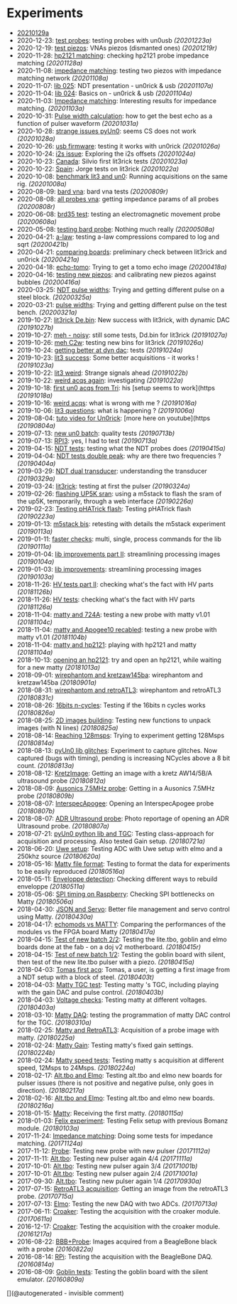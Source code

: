 # Experiments

 * [20210129a](/include/experiments/auto/20210129a.md)
 * 2020-12-23: [test probes](/include/experiments/auto/20201223a.md): testing probes with un0usb _(20201223a)_
 * 2020-12-19: [test piezos](/include/experiments/auto/20201219r.md): VNAs piezos (dismanted ones) _(20201219r)_
 * 2020-11-28: [hp2121 matching](/include/experiments/auto/20201128a.md): checking hp2121 probe impedance matching _(20201128a)_
 * 2020-11-08: [impedance matching](/include/experiments/auto/20201108a.md): testing two piezos with impedance matching network _(20201108a)_
 * 2020-11-07: [lib 025](/include/experiments/auto/20201107a.md): NDT presentation - un0rick & usb _(20201107a)_
 * 2020-11-04: [lib 024](/include/experiments/auto/20201104a.md): Basics on - un0rick & usb _(20201104a)_
 * 2020-11-03: [Impedance matching](/include/experiments/auto/20201103a.md): Interesting results for impedance matching. _(20201103a)_
 * 2020-10-31: [Pulse width calculation](/include/experiments/auto/20201031a.md): how to get the best echo as a function of pulser waveform _(20201031a)_
 * 2020-10-28: [strange issues pyUn0](/include/experiments/auto/20201028a.md): seems CS does not work _(20201028a)_
 * 2020-10-26: [usb firmware](/include/experiments/auto/20201026a.md): testing it works with un0rick _(20201026a)_
 * 2020-10-24: [i2s issue](/include/experiments/auto/20201024a.md): Exploring the i2s offsets _(20201024a)_
 * 2020-10-23: [Canada](/include/experiments/auto/20201023a.md): Silvio first lit3rick tests _(20201023a)_
 * 2020-10-22: [Spain](/include/experiments/auto/20201022a.md): Jorge tests on lit3rick _(20201022a)_
 * 2020-10-08: [benchmark lit3 and un0](/include/experiments/auto/20201008a.md): Running acquisitions on the same rig. _(20201008a)_
 * 2020-08-09: [bard vna](/include/experiments/auto/20200809r.md): bard vna tests _(20200809r)_
 * 2020-08-08: [all probes vna](/include/experiments/auto/20200808r.md): getting impedance params of all probes _(20200808r)_
 * 2020-06-08: [brd35 test](/include/experiments/auto/20200608a.md): testing an electromagnetic movement probe _(20200608a)_
 * 2020-05-08: [testing bard probe](/include/experiments/auto/20200508a.md): Nothing much really _(20200508a)_
 * 2020-04-21: [a-law](/include/experiments/auto/20200421b.md): testing a-law compressions compared to log and sqrt _(20200421b)_
 * 2020-04-21: [comparing boards](/include/experiments/auto/20200421a.md): preliminary check between lit3rick and un0rick _(20200421a)_
 * 2020-04-18: [echo-tomo](/include/experiments/auto/20200418a.md): Trying to get a tomo echo image _(20200418a)_
 * 2020-04-16: [testing new piezos](/include/experiments/auto/20200416a.md): and calibrating new piezos against bubbles _(20200416a)_
 * 2020-03-25: [NDT pulse widths](/include/experiments/auto/20200325a.md): Trying and getting different pulse on a steel block. _(20200325a)_
 * 2020-03-21: [pulse widths](/include/experiments/auto/20200321a.md): Trying and getting different pulse on the test bench. _(20200321a)_
 * 2019-10-27: [lit3rick De.bin](/include/experiments/auto/20191027b.md): New success with lit3rick, with dynamic DAC _(20191027b)_
 * 2019-10-27: [meh - noisy](/include/experiments/auto/20191027a.md): still some tests, Dd.bin for lit3rick _(20191027a)_
 * 2019-10-26: [meh C2w](/include/experiments/auto/20191026a.md): testing new bins for lit3rick _(20191026a)_
 * 2019-10-24: [getting better at dyn dac](/include/experiments/auto/20191024a.md): tests _(20191024a)_
 * 2019-10-23: [lit3 success](/include/experiments/auto/20191023a.md): Some better acquisitions - it works ! _(20191023a)_
 * 2019-10-22: [lit3 weird](/include/experiments/auto/20191022b.md): Strange signals ahead _(20191022b)_
 * 2019-10-22: [weird acqs again](/include/experiments/auto/20191022a.md): investigating _(20191022a)_
 * 2019-10-18: [first un0 acqs from Tri](/include/experiments/auto/20191018a.md): his [setup seems to work](https _(20191018a)_
 * 2019-10-16: [weird acqs](/include/experiments/auto/20191016a.md): what is wrong with me ? _(20191016a)_
 * 2019-10-06: [lit3 questions](/include/experiments/auto/20191006a.md): what is happening ? _(20191006a)_
 * 2019-08-04: [tuto video for Un0rick](/include/experiments/auto/20190804a.md): [more here on youtube](https _(20190804a)_
 * 2019-07-13: [new un0 batch](/include/experiments/auto/20190713b.md): quality tests _(20190713b)_
 * 2019-07-13: [RPI3](/include/experiments/auto/20190713a.md): yes, I had to test _(20190713a)_
 * 2019-04-15: [NDT tests](/include/experiments/auto/20190415a.md): testing what the NDT probes does _(20190415a)_
 * 2019-04-04: [NDT tests double peak](/include/experiments/auto/20190404a.md): why are there two frequencies ? _(20190404a)_
 * 2019-03-29: [NDT dual transducer](/include/experiments/auto/20190329a.md): understanding the transducer _(20190329a)_
 * 2019-03-24: [lit3rick](/include/experiments/auto/20190324a.md): testing at first the pulser _(20190324a)_
 * 2019-02-26: [flashing UP5K sran](/include/experiments/auto/20190226a.md): using a m5stack to flash the sram of the up5K, temporarily, through a web interface _(20190226a)_
 * 2019-02-23: [Testing pHATrick flash](/include/experiments/auto/20190223a.md): Testing pHATrick flash _(20190223a)_
 * 2019-01-13: [m5stack bis](/include/experiments/auto/20190113a.md): retesting with details the m5stack experiment _(20190113a)_
 * 2019-01-11: [faster checks](/include/experiments/auto/20190111a.md): multi, single, process commands for the lib _(20190111a)_
 * 2019-01-04: [lib improvements part II](/include/experiments/auto/20190104a.md): streamlining processing images _(20190104a)_
 * 2019-01-03: [lib improvements](/include/experiments/auto/20190103a.md): streamlining processing images _(20190103a)_
 * 2018-11-26: [HV tests part II](/include/experiments/auto/20181126b.md): checking what's the fact with HV parts _(20181126b)_
 * 2018-11-26: [HV tests](/include/experiments/auto/20181126a.md): checking what's the fact with HV parts _(20181126a)_
 * 2018-11-04: [matty and 724A](/include/experiments/auto/20181104c.md): testing a new probe with matty v1.01 _(20181104c)_
 * 2018-11-04: [matty and Apogee10 recabled](/include/experiments/auto/20181104b.md): testing a new probe with matty v1.01 _(20181104b)_
 * 2018-11-04: [matty and hp2121](/include/experiments/auto/20181104a.md): playing with hp2121 and matty _(20181104a)_
 * 2018-10-13: [opening an hp2121](/include/experiments/auto/20181013a.md): try and open an hp2121, while waiting for a new matty _(20181013a)_
 * 2018-09-01: [wirephantom and kretzaw145ba](/include/experiments/auto/20180901a.md): wirephantom and kretzaw145ba _(20180901a)_
 * 2018-08-31: [wirephantom and retroATL3](/include/experiments/auto/20180831c.md): wirephantom and retroATL3 _(20180831c)_
 * 2018-08-26: [16bits n-cycles](/include/experiments/auto/20180826a.md): Testing if the 16bits n cycles works _(20180826a)_
 * 2018-08-25: [2D images building](/include/experiments/auto/20180825a.md): Testing new functions to unpack images (with N lines) _(20180825a)_
 * 2018-08-14: [Reaching 128msps](/include/experiments/auto/20180814a.md): Trying to experiment getting 128Msps _(20180814a)_
 * 2018-08-13: [pyUn0 lib glitches](/include/experiments/auto/20180813a.md): Experiment to capture glitches. Now captured (bugs with timing), pending is increasing NCycles above a 8 bit count. _(20180813a)_
 * 2018-08-12: [KretzImage](/include/experiments/auto/20180812a.md): Getting an image with a kretz AW14/5B/A ultrasound probe _(20180812a)_
 * 2018-08-09: [Ausonics 7.5MHz probe](/include/experiments/auto/20180809b.md): Getting in a Ausonics 7.5MHz probe _(20180809b)_
 * 2018-08-07: [InterspecApogee](/include/experiments/auto/20180807b.md): Opening an InterspecApogee probe _(20180807b)_
 * 2018-08-07: [ADR Ultrasound probe](/include/experiments/auto/20180807a.md): Photo reportage of opening an ADR Ultrasound probe. _(20180807a)_
 * 2018-07-21: [pyUn0 python lib and TGC](/include/experiments/auto/20180721a.md): Testing class-approach for acquisition and processing. Also tested Gain setup. _(20180721a)_
 * 2018-06-20: [Uwe setup](/include/experiments/auto/20180620a.md): Testing ADC with Uwe setup with elmo and a 250khz source _(20180620a)_
 * 2018-05-16: [Matty file format](/include/experiments/auto/20180516a.md): Testing to format the data for experiments to be easily reproduced _(20180516a)_
 * 2018-05-11: [Enveloppe detection](/include/experiments/auto/20180511a.md): Checking different ways to rebuild enveloppe _(20180511a)_
 * 2018-05-06: [SPI timing on Raspberry](/include/experiments/auto/20180506a.md): Checking SPI bottlenecks on Matty _(20180506a)_
 * 2018-04-30: [JSON and Servo](/include/experiments/auto/20180430a.md): Better file management and servo control using Matty. _(20180430a)_
 * 2018-04-17: [echomods vs MATTY](/include/experiments/auto/20180417a.md): Comparing the performances of the modules vs the FPGA board Matty _(20180417a)_
 * 2018-04-15: [Test of new batch 2/2](/include/experiments/auto/20180415r.md): Testing the lite.tbo, goblin and elmo boards done at the fab - on a doj v2 motherboard. _(20180415r)_
 * 2018-04-15: [Test of new batch 1/2](/include/experiments/auto/20180415a.md): Testing the goblin board with silent, then test of the new lite.tbo pulser with a piezo. _(20180415a)_
 * 2018-04-03: [Tomas first acq](/include/experiments/auto/20180403t.md): Tomas, a user, is getting a first image from a NDT setup with a block of steel. _(20180403t)_
 * 2018-04-03: [Matty TGC test](/include/experiments/auto/20180403b.md): Testing matty 's TGC, including playing with the gain DAC and pulse control. _(20180403b)_
 * 2018-04-03: [Voltage checks](/include/experiments/auto/20180403a.md): Testing matty at different voltages. _(20180403a)_
 * 2018-03-10: [Matty DAQ](/include/experiments/auto/20180310a.md): testing the programmation of matty DAC control for the TGC. _(20180310a)_
 * 2018-02-25: [Matty and RetroATL3](/include/experiments/auto/20180225a.md): Acquisition of a probe image with matty. _(20180225a)_
 * 2018-02-24: [Matty Gain](/include/experiments/auto/20180224b.md): Testing matty's fixed gain settings. _(20180224b)_
 * 2018-02-24: [Matty speed tests](/include/experiments/auto/20180224a.md): Testing matty s acquisition at different speed, 12Msps to 24Msps. _(20180224a)_
 * 2018-02-17: [Alt.tbo and Elmo](/include/experiments/auto/20180217a.md): Testing alt.tbo and elmo new boards for pulser issues (there is not positive and negative pulse, only goes in direction). _(20180217a)_
 * 2018-02-16: [Alt.tbo and Elmo](/include/experiments/auto/20180216a.md): Testing alt.tbo and elmo new boards. _(20180216a)_
 * 2018-01-15: [Matty](/include/experiments/auto/20180115a.md): Receiving the first matty. _(20180115a)_
 * 2018-01-03: [Felix experiment](/include/experiments/auto/20180103a.md): Testing Felix setup with previous Bomanz module. _(20180103a)_
 * 2017-11-24: [Impedance matching](/include/experiments/auto/20171124a.md): Doing some tests for impedance matching. _(20171124a)_
 * 2017-11-12: [Probe](/include/experiments/auto/20171112a.md): Testing new probe with new pulser _(20171112a)_
 * 2017-11-11: [Alt.tbo](/include/experiments/auto/20171111a.md): Testing new pulser again 4/4 _(20171111a)_
 * 2017-10-01: [Alt.tbo](/include/experiments/auto/20171001b.md): Testing new pulser again 3/4 _(20171001b)_
 * 2017-10-01: [Alt.tbo](/include/experiments/auto/20171001a.md): Testing new pulser again 2/4 _(20171001a)_
 * 2017-09-30: [Alt.tbo](/include/experiments/auto/20170930a.md): Testing new pulser again 1/4 _(20170930a)_
 * 2017-07-15: [RetroATL3 acquisition](/include/experiments/auto/20170715a.md): Getting an image from the retroATL3 probe. _(20170715a)_
 * 2017-07-13: [Elmo](/include/experiments/auto/20170713a.md): Testing the new DAQ with two ADCs. _(20170713a)_
 * 2017-06-11: [Croaker](/include/experiments/auto/20170611a.md): Testing the acquisition with the croaker module. _(20170611a)_
 * 2016-12-17: [Croaker](/include/experiments/auto/20161217a.md): Testing the acquisition with the croaker module. _(20161217a)_
 * 2016-08-22: [BBB+Probe](/include/experiments/auto/20160822a.md): Images acquired from a BeagleBone black with a probe _(20160822a)_
 * 2016-08-14: [RPi](/include/experiments/auto/20160814a.md): Testing the acquisition with the BeagleBone DAQ. _(20160814a)_
 * 2016-08-09: [Goblin tests](/include/experiments/auto/20160809a.md): Testing the goblin board with the silent emulator. _(20160809a)_


[](@autogenerated - invisible comment)